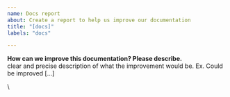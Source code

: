 ```yaml
---
name: Docs report
about: Create a report to help us improve our documentation
title: "[docs]"
labels: "docs"

---
```

**How can we improve this documentation? Please describe.**\
clear and precise description of what the improvement would be. Ex. Could be improved [...]

\
